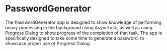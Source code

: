 # PasswordGenerator
The PasswordGenerator app is designed to show knowledge of performing heavy processing in the background using AsyncTask,
as well as using Progress Dialog to show progress of the completion of that task.
The app is specifically designed to take some time to generate a password, to showcase proper use of Progress Dialog.
